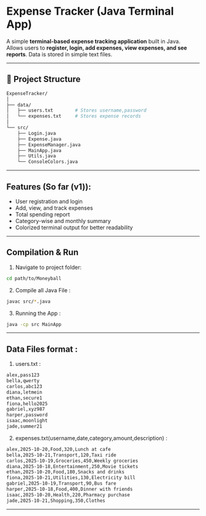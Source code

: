 # Expense Tracker (Java Terminal App)

A simple **terminal-based expense tracking application** built in Java.  
Allows users to **register, login, add expenses, view expenses, and see reports**. Data is stored in simple text files.  

---

## 📁 Project Structure
```bash
ExpenseTracker/
│
├── data/
│   ├── users.txt        # Stores username,password
│   └── expenses.txt     # Stores expense records
│
└── src/
    ├── Login.java
    ├── Expense.java
    ├── ExpenseManager.java
    ├── MainApp.java
    ├── Utils.java
    └── ConsoleColors.java

```
---

##  Features (So far (v1)):

- User registration and login  
- Add, view, and track expenses  
- Total spending report  
- Category-wise and monthly summary  
- Colorized terminal output for better readability  

---

## Compilation & Run

1. Navigate to project folder:

```bash
cd path/to/Moneyball
```
2. Compile all Java File : 
```bash
javac src/*.java
```
3. Running the App :
```bash
java -cp src MainApp
```
---
## Data Files format : 
1. users.txt :
```bash
alex,pass123
bella,qwerty
carlos,abc123
diana,letmein
ethan,secure1
fiona,hello2025
gabriel,xyz987
harper,password
isaac,moonlight
jade,summer21
```
2. expenses.txt(username,date,category,amount,description) :
```bash
alex,2025-10-20,Food,320,Lunch at cafe
bella,2025-10-21,Transport,120,Taxi ride
carlos,2025-10-19,Groceries,450,Weekly groceries
diana,2025-10-18,Entertainment,250,Movie tickets
ethan,2025-10-20,Food,180,Snacks and drinks
fiona,2025-10-21,Utilities,130,Electricity bill
gabriel,2025-10-19,Transport,90,Bus fare
harper,2025-10-18,Food,400,Dinner with friends
isaac,2025-10-20,Health,220,Pharmacy purchase
jade,2025-10-21,Shopping,350,Clothes
```
---



